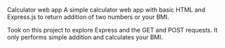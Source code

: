 Calculator web app
A simple calculator web app with basic HTML and Express.js to return addition of two numbers or your BMI.

Took on this project to explore Express and the GET and POST requests.
It only performs simple addition and calculates your BMI.
